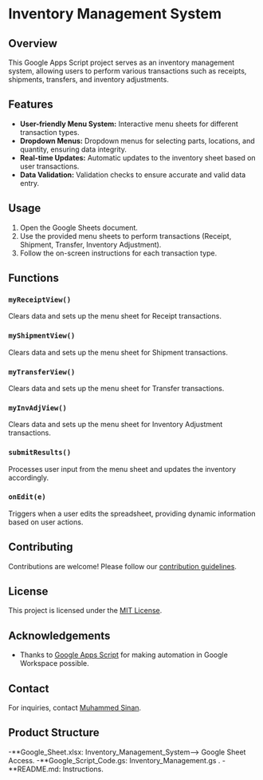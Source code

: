 # Inventory Management System

## Overview
This Google Apps Script project serves as an inventory management system, allowing users to perform various transactions such as receipts, shipments, transfers, and inventory adjustments.

## Features
- **User-friendly Menu System:** Interactive menu sheets for different transaction types.
- **Dropdown Menus:** Dropdown menus for selecting parts, locations, and quantity, ensuring data integrity.
- **Real-time Updates:** Automatic updates to the inventory sheet based on user transactions.
- **Data Validation:** Validation checks to ensure accurate and valid data entry.

## Usage
1. Open the Google Sheets document.
2. Use the provided menu sheets to perform transactions (Receipt, Shipment, Transfer, Inventory Adjustment).
3. Follow the on-screen instructions for each transaction type.

## Functions

### `myReceiptView()`
Clears data and sets up the menu sheet for Receipt transactions.

### `myShipmentView()`
Clears data and sets up the menu sheet for Shipment transactions.

### `myTransferView()`
Clears data and sets up the menu sheet for Transfer transactions.

### `myInvAdjView()`
Clears data and sets up the menu sheet for Inventory Adjustment transactions.

### `submitResults()`
Processes user input from the menu sheet and updates the inventory accordingly.

### `onEdit(e)`
Triggers when a user edits the spreadsheet, providing dynamic information based on user actions.

## Contributing
Contributions are welcome! Please follow our [contribution guidelines](CONTRIBUTING.md).

## License
This project is licensed under the [MIT License](LICENSE).

## Acknowledgements
- Thanks to [Google Apps Script](https://developers.google.com/apps-script) for making automation in Google Workspace possible.

## Contact
For inquiries, contact [Muhammed Sinan](mailto:muhammedsinan203@gmail.com).

## Product Structure
-**Google_Sheet.xlsx: Inventory_Management_System--> Google Sheet Access.
-**Google_Script_Code.gs: Inventory_Management.gs .
-**README.md: Instructions.
